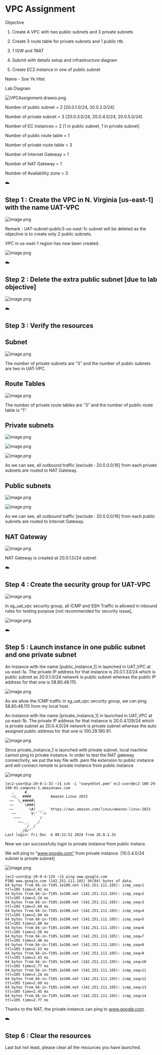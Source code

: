 # VPC Assignment

Objective 

1. Create A VPC with two public subnets and 3 private subnets

2. Create 3 route table for private subnets and 1 public rtb.

3. 1 IGW and 1NAT

4. Submit with details setup and infrastructure diagram

5. Create EC2 instance in one of public subnet

Name - Soe Ye Htet

Lab Diagram 

![VPCAssignment.drawio.png](VPCAssignment.drawio.png)

Number of public subnet = 2 [20.0.1.0/24, 20.0.2.0/24]

Number of private subnet = 3 [20.0.3.0/24, 20.0.4.0/24, 20.0.5.0/24]

Number of EC instances = 2 [1 in public subnet, 1 in private subnet]

Number of public route table = 1 

Number of private route table = 3

Number of Internet Gateway = 1

Number of NAT Gateway = 1

Number of Availability zone = 3

<aside>
☁️

## Step 1 : Create the VPC in N. Virginia [us-east-1] with the name UAT-VPC

</aside>

![image.png](image.png)

Remark : UAT-subnet-public3-us-east-1c subnet will be deleted as the objective is to create only 2 public subnets. 

VPC in us-east-1 region has now been created. 

![image.png](image%201.png)

<aside>
☁️

## Step 2 : Delete the extra public subnet [due to lab objective]

</aside>

![image.png](image%202.png)

<aside>
☁️

## Step 3 : Verify the resources

</aside>

## Subnet

![image.png](image%203.png)

The number of private subnets are “3” and the number of public subnets are two in UAT-VPC.

## Route Tables

![image.png](image%204.png)

The number of private route tables are “3” and the number of public route table is “1”. 

## Private subnets

![image.png](image%205.png)

![image.png](image%206.png)

![image.png](image%207.png)

As we can see, all outbound traffic [exclude : 20.0.0.0/16] from each private subnets are routed to NAT Gateway.

## Public subnets

![image.png](image%208.png)

![image.png](image%209.png)

As we can see, all outbound traffic [exclude : 20.0.0.0/16] from each public subnets are routed to Internet Gateway.

## NAT Gateway

![image.png](image%2010.png)

NAT Gateway is created at 20.0.1.0/24 subnet 

<aside>
☁️

## Step 4 : Create the security group for UAT-VPC

</aside>

![image.png](image%2011.png)

In sg_uat_vpc security group, all ICMP and SSH Traffic is allowed in inbound rules for testing purpose [not recommended for security issue],

![image.png](image%2012.png)

<aside>
☁️

## Step 5 : Launch instance in one public subnet and one private subnet

</aside>

An instance with the name [public_instance_1] in launched in UAT_VPC at us-east-1a. The private IP address for that instance is 20.0.1.33/24 which is public subnet as 20.0.1.0/24 network is public subnet whereas the public IP address for that one is 58.80.48.115.

![image.png](image%2013.png)

As we allow the ICMP traffic in sg_uat_vpc security group, we can ping 58.80.48.115 from my local host.

An instance with the name [private_instance_1] in launched in UAT_VPC at us-east-1b. The private IP address for that instance is 20.0.4.129/24 which is private subnet as 20.0.4.0/24 network is private subnet whereas the auto assigned public address for that one is 100.29.190.91.

![image.png](image%2014.png)

Since private_instance_1 is launched with private subnet, local machine cannot ping to private instance. In order to test the NAT gateway connectivity, we put the key file with .pem file extension to public instance and will connect remote to private instance from public instance 

![image.png](image%2015.png)

```reason
[ec2-user@ip-20-0-1-33 ~]$ ssh -i "soeyehtet.pem" ec2-user@ec2-100-29-190-91.compute-1.amazonaws.com
   ,     #_
   ~\_  ####_        Amazon Linux 2023
  ~~  \_#####\
  ~~     \###|
  ~~       \#/ ___   https://aws.amazon.com/linux/amazon-linux-2023
   ~~       V~' '->
    ~~~         /
      ~~._.   _/
         _/ _/
       _/m/'
Last login: Fri Dec  6 08:22:51 2024 from 20.0.1.33
```

Now we can successfully login to private instance from public instace. 

We will ping to “www.google.com” from private instance. [10.0.4.0/24 subnet is private subnet]

![image.png](image%2016.png)

```reason
[ec2-user@ip-20-0-4-129 ~]$ ping www.google.com
PING www.google.com (142.251.111.105) 56(84) bytes of data.
64 bytes from bk-in-f105.1e100.net (142.251.111.105): icmp_seq=1 ttl=105 time=2.62 ms
64 bytes from bk-in-f105.1e100.net (142.251.111.105): icmp_seq=2 ttl=105 time=2.24 ms
64 bytes from bk-in-f105.1e100.net (142.251.111.105): icmp_seq=3 ttl=105 time=2.69 ms
64 bytes from bk-in-f105.1e100.net (142.251.111.105): icmp_seq=4 ttl=105 time=2.84 ms
64 bytes from bk-in-f105.1e100.net (142.251.111.105): icmp_seq=5 ttl=105 time=2.80 ms
64 bytes from bk-in-f105.1e100.net (142.251.111.105): icmp_seq=6 ttl=105 time=2.50 ms
64 bytes from bk-in-f105.1e100.net (142.251.111.105): icmp_seq=7 ttl=105 time=2.40 ms
64 bytes from bk-in-f105.1e100.net (142.251.111.105): icmp_seq=8 ttl=105 time=2.53 ms
64 bytes from bk-in-f105.1e100.net (142.251.111.105): icmp_seq=9 ttl=105 time=2.43 ms
64 bytes from bk-in-f105.1e100.net (142.251.111.105): icmp_seq=10 ttl=105 time=2.77 ms
64 bytes from bk-in-f105.1e100.net (142.251.111.105): icmp_seq=11 ttl=105 time=2.24 ms
64 bytes from bk-in-f105.1e100.net (142.251.111.105): icmp_seq=12 ttl=105 time=2.69 ms
64 bytes from bk-in-f105.1e100.net (142.251.111.105): icmp_seq=13 ttl=105 time=2.45 ms
64 bytes from bk-in-f105.1e100.net (142.251.111.105): icmp_seq=14 ttl=105 time=2.77 ms
```

Thanks to the NAT, the private instance can ping to www.google.com.

<aside>
☁️

## Step 6 : Clear the resources

</aside>

Last but not least, please clear all the resources you have launched.